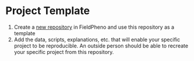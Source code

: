 # Project Template

1. Create a [new repository](https://github.com/organizations/FieldPheno/repositories/new) in FieldPheno and use this repository as a template
2. Add the data, scripts, explanations, etc. that will enable your specific project to be reproducible. An outside person should be able to recreate your specific project from this repository.